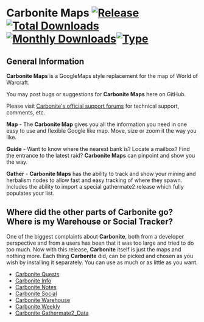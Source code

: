 # Carbonite Maps [![Release](https://img.shields.io/badge/release-7.3.0b-brightgreen.svg)](https://github.com/mikepauer/Carbonite/releases)[![Total Downloads](http://zerosgaming.de/curse_api/carbonite-total.svg)](https://mods.curse.com/addons/wow/carbonite)[![Monthly Downloads](http://zerosgaming.de/curse_api/carbonite-monthly.svg)](https://mods.curse.com/addons/wow/carbonite)[![Type](https://img.shields.io/badge/type-LUA-blue.svg)](https://www.lua.org/) #

## General Information ##

**Carbonite Maps** is a GoogleMaps style replacement for the map of World of Warcraft.

You may post bugs or suggestions for **Carbonite Maps** here on GitHub.

Please visit [Carbonite's official support forums](http://www.wowinterface.com/forums/forumdisplay.php?f=116) for technical support, comments, etc.

**Map** - The **Carbonite Map** gives you all the information you need in one easy to use and flexible Google like map. Move, size or zoom it the way you like.

**Guide** - Want to know where the nearest bank is? Locate a mailbox? Find the entrance to the latest raid? **Carbonite Maps** can pinpoint and show you the way.

**Gather** - **Carbonite Maps** has the ability to track and show your mining and herbalism nodes to allow fast and easy tracking of where they spawn. Includes the ability to import a special gathermate2 release which fully populates your list.

## Where did the other parts of Carbonite go? Where is my Warehouse or Social Tracker? ##

One of the biggest complaints about **Carbonite**, both from a developer perspective and from a users has been that it was too large and tried to do too much. Now with this release, **Carbonite** itself is just the maps and nothing more. Each thing **Carbonite** did, can be picked and chosen as you wish by installing it separately. You can use as much or as little as you want.

* [Carbonite Quests](https://github.com/mikepauer/Carbonite.Quests)
* [Carbonite Info](https://github.com/mikepauer/Carbonite.Info)
* [Carbonite Notes](https://github.com/mikepauer/Carbonite.Notes)
* [Carbonite Social](https://github.com/mikepauer/Carbonite.Social)
* [Carbonite Warehouse](https://github.com/mikepauer/Carbonite.Warehouse)
* [Carbonite Weekly](https://github.com/mikepauer/Carbonite.Weekly)
* [Carbonite Gathermate2_Data](https://github.com/mikepauer/Carbonite.Gathermate2_Data)
